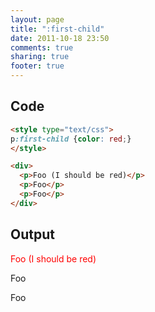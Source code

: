 ```yaml
---
layout: page
title: ":first-child"
date: 2011-10-18 23:50
comments: true
sharing: true
footer: true
---
```


## Code
```html
<style type="text/css">
p:first-child {color: red;}
</style>

<div>
  <p>Foo (I should be red)</p>
  <p>Foo</p>
  <p>Foo</p>
</div>
```

## Output
<style type="text/css">
p:first-child {color: red;}
</style>

<div>
  <p>Foo (I should be red)</p>
  <p>Foo</p>
  <p>Foo</p>
</div>